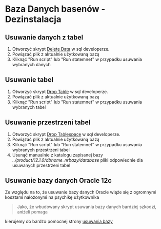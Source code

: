 # Baza Danych basenów - Dezinstalacja

## Usuwanie danych z tabel
1. Otworzyć skrypt [Delete Data](https://github.com/WorkingFen/BDProject/blob/master/Generator/Drops/Delete_Data.sql) w sql developerze.
2. Powiązać plik z aktualnie użytkowaną bazą
3. Kliknąć "Run script" lub "Run statemnet" w przypadku usuwania wybranych danych

## Usuwanie tabel
1. Otworzyć skrypt [Drop Table](https://github.com/WorkingFen/BDProject/blob/master/Generator/Drops/Drop_All.sql) w sql developerze.
2. Powiązać plik z aktualnie użytkowaną bazą
3. Kliknąć "Run script" lub "Run statemnet" w przypadku usuwania wybranych tabel

## Usuwanie przestrzeni tabel
1. Otworzyć skrypt [Drop Tablespace](https://github.com/WorkingFen/BDProject/blob/master/Generator/Drops/Drop_Tablespaces.sql) w sql developerze.
2. Powiązać plik z aktualnie użytkowaną bazą
3. Kliknąć "Run script" lub "Run statemnet" w przypadku usuwania wybranych przestrzeni tabel
4. Usunąć manualnie z katalogu zapisanej bazy _../product/12.1.0/dbhome_nrbazy/database_ pliki odpowiednie dla usuwanych przestrzeni tabel

## Usuwanie bazy danych Oracle 12c
Ze względu na to, że usuwanie bazy danych Oracle wiąże się z ogromnymi kosztami nałożonymi na psychikę użytkownika 
> Jako, że wbudowany skrypt usuwania bazy danych bardziej szkodzi, aniżeli pomaga 

kierujemy do bardzo pomocnej strony [usuwania bazy](http://www.rebellionrider.com/oracle-database-12c-tutorial/how-to-uninstall-oracle-database-12c-rebellionrider.htm#.XBOlpVxKiUl)